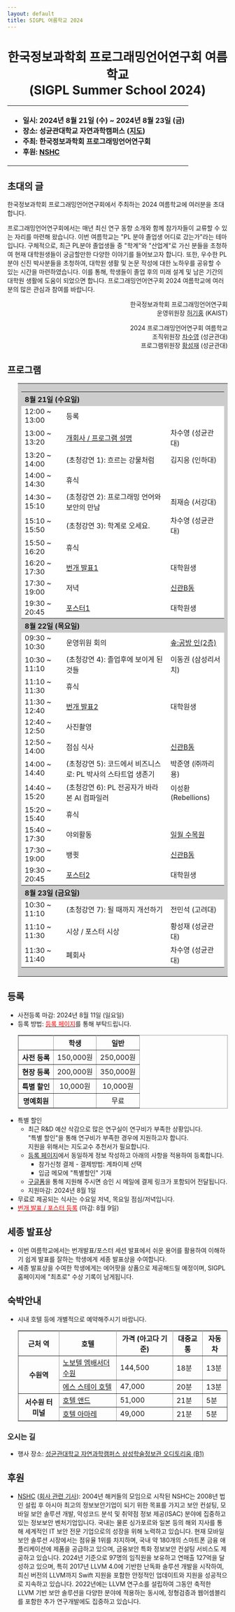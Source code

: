```yaml
---
layout: default
title: SIGPL 여름학교 2024
---
```


<h1>
<center>
한국정보과학회 프로그래밍언어연구회 여름학교
<br> (SIGPL Summer School 2024)
</center>
</h1>
<center><table><tbody><tr><th align="left">
<ul>
<li>
    일시: 2024년 8월 21일 (수) ~ 2024년 8월 23일 (금)
</li><li>
    장소: 성균관대학교 자연과학캠퍼스 (<a href="https://www.skku.edu/skku/about/campusInfo/location02.do">지도</a>)
</li><li>
    주최: 한국정보과학회 프로그래밍언어연구회
</li><li>
    후원: <a href="https://www.nshc.net/">NSHC</a>
</li>
</ul>
</th></tr></tbody></table>
</center>

<h2>초대의 글</h2>

<p>
  한국정보과학회 프로그래밍언어연구회에서 주최하는 2024 여름학교에 여러분을 초대합니다.
</p>

<p>
프로그래밍언어연구회에서는 매년 최신 연구 동향 소개와 함께 참가자들이 교류할 수 있는 자리를 마련해 왔습니다.
이번 여름학교는 "PL 분야 졸업생 어디로 갔는가"라는 테마입니다.
구체적으로, 최근 PL분야 졸업생들 중 "학계"와 "산업계"로 가신 분들을 초청하여 현재 대학원생들이 궁금할만한 다양한 이야기를 들어보고자 합니다.
또한, 우수한 PL 분야 신진 박사분들을 초청하여, 대학원 생활 및 논문 작성에 대한 노하우를 공유할 수 있는 시간을 마련하였습니다.
이를 통해, 학생들이 졸업 후의 미래 설계 및 남은 기간의 대학원 생활에 도움이 되었으면 합니다.
프로그래밍언어연구회 2024 여름학교에 여러분의 많은 관심과 참여를 바랍니다.
</p>
<p style="text-align: right">
한국정보과학회 프로그래밍언어연구회 <br>
운영위원장 <a href="https://kihongheo.kaist.ac.kr">허기홍</a> (KAIST)
</p>

<p style="text-align: right">
2024 프로그래밍언어연구회 여름학교<br>
조직위원장 <a href="https://sal.skku.edu/">차수영</a> (성균관대)<br>
프로그램위원장 <a href="https://softsec.skku.edu/">황성재</a> (성균관대)
</p>

<h2>프로그램</h2>

<ul>
  <table border="0" cellspacing="0">
  <tbody><tr><td bgcolor="#cccccc">
  <table border="0" cellspacing="1pt">
<tbody>
  <tr><th colspan="3" align="left"> 8월 21일 (수요일) </th></tr>
  <tr><td bgcolor="white"> 12:00 ~ 13:00 </td> <td bgcolor="white"> 등록 </td><td bgcolor="white"> </td></tr>
  <tr><td bgcolor="white"> 13:00 ~ 13:20 </td> <td bgcolor="white"> <a href="https://drive.google.com/file/d/1VLrnkBOtT3xviOwYWORORLf0jw1id3au/view?usp=sharing">개회사 / 프로그램 설명</a> </td><td bgcolor="white">차수영 (성균관대)</td></tr>
  <tr><td bgcolor="white"> 13:20 ~ 14:00 </td> <td bgcolor="white"> (초청강연 1): 흐르는 강물처럼 </td><td bgcolor="white">김지응 (인하대)</td></tr>
  <tr><td bgcolor="white"> 14:00 ~ 14:30 </td> <td bgcolor="white"> 휴식 </td><td bgcolor="white"> </td></tr>
  <tr><td bgcolor="white"> 14:30 ~ 15:10 </td> <td bgcolor="white"> (초청강연 2): 프로그래밍 언어와 보안의 만남 </td><td bgcolor="white"> 최재승 (서강대)</td></tr>
  <tr><td bgcolor="white"> 15:10 ~ 15:50 </td> <td bgcolor="white"> (초청강연 3): 학계로 오세요. </td><td bgcolor="white"> 차수영 (성균관대)</td></tr>
  <tr><td bgcolor="white"> 15:50 ~ 16:20 </td> <td bgcolor="white"> 휴식 </td><td bgcolor="white"> </td></tr>
  <tr><td bgcolor="white"> 16:20 ~ 17:30 </td> <td bgcolor="white"> <a href="./lightening">번개 발표1</a> </td><td bgcolor="white">대학원생</td></tr>
  <tr><td bgcolor="white"> 17:30 ~ 19:00 </td> <td bgcolor="white"> 저녁 </td><td bgcolor="white"> <a href="https://map.naver.com/p/entry/place/21145911?placePath=%2Fhome&c=15.00,0,0,0,dh"> 신관B동 </a></td></tr>
  <tr><td bgcolor="white"> 19:30 ~ 20:45 </td> <td bgcolor="white"> <a href="./poster"> 포스터1 </a> </td><td bgcolor="white"> 대학원생 </td></tr>

  <tr><th colspan="3" align="left"> 8월 22일 (목요일) </th></tr>
  <tr><td bgcolor="white"> 09:30 ~ 10:30 </td> <td bgcolor="white"> 운영위원 회의</td><td bgcolor="white"><a href="https://lib.skku.edu/suwon/#/guide/facilities/facilities-2f#firstChartset">솦:공방 인(2층)</a></td></tr>
  <tr><td bgcolor="white"> 10:30 ~ 11:10 </td> <td bgcolor="white"> (초청강연 4): 졸업후에 보이게 된 것들 </td><td bgcolor="white"> 이동권 (삼성리서치)</td></tr>
  <tr><td bgcolor="white"> 11:10 ~ 11:30 </td> <td bgcolor="white"> 휴식 </td><td bgcolor="white"> </td></tr>
  <tr><td bgcolor="white"> 11:30 ~ 12:40 </td> <td bgcolor="white"> <a href="./lightening">번개 발표2</a> </td><td bgcolor="white"> 대학원생 </td></tr>
  <tr><td bgcolor="white"> 12:40 ~ 12:50 </td> <td bgcolor="white"> 사진촬영 </td><td bgcolor="white"> </td></tr>
  <tr><td bgcolor="white"> 12:50 ~ 14:00 </td> <td bgcolor="white"> 점심 식사 </td><td bgcolor="white"> <a href="https://map.naver.com/p/entry/place/21145911?placePath=%2Fhome&c=15.00,0,0,0,dh"> 신관B동 </a> </td></tr>
  <tr><td bgcolor="white"> 14:00 ~ 14:40 </td> <td bgcolor="white"> (초청강연 5): 코드에서 비즈니스로: PL 박사의 스타트업 생존기 </td><td bgcolor="white"> 박준영 (㈜까리용)</td></tr>
  <tr><td bgcolor="white"> 14:40 ~ 15:20 </td> <td bgcolor="white"> (초청강연 6): PL 전공자가 바라본 AI 컴파일러 </td><td bgcolor="white"> 이성환 (Rebellions)</td></tr>
  <tr><td bgcolor="white"> 15:20 ~ 15:40 </td> <td bgcolor="white"> 휴식 </td><td bgcolor="white"> </td></tr>
  <tr><td bgcolor="white"> 15:40 ~ 17:30 </td> <td bgcolor="white"> 야외활동 </td><td bgcolor="white"> <a href="https://map.naver.com/p/entry/place/1751677198?lng=126.9760421&lat=37.2883577&placePath=%2Fhome&entry=plt&searchType=place&c=15.00,0,0,0,dh"> 일월 수목원</a> </td></tr>
  <tr><td bgcolor="white"> 17:30 ~ 19:00</td> <td bgcolor="white"> 뱅큇 </td><td bgcolor="white"> <a href="https://map.naver.com/p/entry/place/21145911?placePath=%2Fhome&c=15.00,0,0,0,dh"> 신관B동 </a> </td></tr>
  <tr><td bgcolor="white"> 19:30 ~ 20:45</td> <td bgcolor="white"> <a href="./poster"> 포스터2 </a> </td><td bgcolor="white"> 대학원생 </td></tr>
  

  <tr><th colspan="3" align="left"> 8월 23일 (금요일) </th></tr>
  <tr><td bgcolor="white"> 10:30 ~ 11:10 </td> <td bgcolor="white"> (초청강연 7): 될 때까지 개선하기 </td><td bgcolor="white"> 전민석 (고려대)</td></tr>
  <tr><td bgcolor="white"> 11:10 ~ 11:30 </td> <td bgcolor="white"> 시상 / 포스터 시상 </td><td bgcolor="white"> 황성재 (성균관대) </td></tr>
  <tr><td bgcolor="white"> 11:30 ~ 11:40 </td> <td bgcolor="white"> 폐회사 </td><td bgcolor="white"> 차수영 (성균관대) </td></tr>
</tbody>
  </table></td></tr></tbody></table>
</ul>

<h2>등록</h2>

<ul>
  <li> 사전등록 마감: 2024년 8월 11일 (일요일)</li>
  <li> 등록 방법: <a href="https://www.kiise.or.kr/conference/conf/154/"><font color="red">등록 페이지</font></a>를 통해 부탁드립니다.
  <table border="1" bordercolor="#a0a0a0" cellspacing="0">
  <tbody><tr><th>&nbsp;</th><th>학생</th><th>일반</th></tr>
  <tr align="center"><th>사전 등록 </th><td>150,000원</td><td>250,000원</td></tr>
  <tr align="center"><th>현장 등록 </th><td>200,000원</td><td>350,000원</td></tr>
  <tr align="center"><th>특별 할인 </th><td>10,000원</td><td>10,000원</td></tr>
  <tr align="center"><th>명예회원 </th><td></td><td>무료</td></tr>
  </tbody></table>
  </li>
  <li>
    특별 할인
    <ul>
        <li>최근 R&D 예산 삭감으로 많은 연구실이 연구비가 부족한 상황입니다. <br>"특별 할인"을 통해 연구비가 부족한 경우에 지원하고자 합니다. <br>지원을 위해서는 지도교수 추천서가 필요합니다.</li>
        <li><a href="https://www.kiise.or.kr/conference/conf/154/">등록 페이지</a>에서 동일하게 정보 작성하고 아래의 사항을 적용하여 등록합니다.
            <ul>
                <li> 참가신청 결제 - 결제방법: 계좌이체 선택 </li>
                <li> 입금 메모에 "특별할인" 기재</li>
            </ul>
        </li>
        <li><a href="https://docs.google.com/forms/d/e/1FAIpQLSeWs3ttyiVR5dyFEh9_Vqkj8zXNjNc42ebUlobZv7mbQZtkQA/viewform?usp=sf_link">구글폼</a>을 통해 지원해 주시면 승인 시 메일에 결제 링크가 포함되어 전달됩니다.</li>
        <li>지원마감: 2024년 8월 1일</li>
    </ul>
  </li>
  <li>무료로 제공되는 식사는 수요일 저녁, 목요일 점심/저녁입니다.</li>

  <li><a href="https://docs.google.com/forms/d/e/1FAIpQLSfiQh6Mr8xHUi156n55Sgm8MJdeGEDibdPzC_SNuN_fNLyJRw/viewform"><font color="red">번개 발표 / 포스터 등록</font></a> (마감: 8월 9일)</li>
</ul>

<h2>세종 발표상</h2>
<ul>
  <li> 이번 여름학교에서는 번개발표/포스터 세션 발표에서 쉬운 용어를 활용하여 이해하기 쉽게 발표를 잘하는 학생에게 세종 발표상을 수여합니다. </li>
  <li> 세종 발표상을 수여한 학생에게는 에어팟을 상품으로 제공해드릴 예정이며, SIGPL 홈페이지에 "최초로" 수상 기록이 남게됩니다.</li>
</ul>

<h2>숙박안내</h2>
<ul>
  <li>시내 호텔 등에 개별적으로 예약해주시기 바랍니다.</li>
  <table border="1" bordercolor="#a0a0a0"  cellspacing="0">
  <tbody>
      <tr><th>근처 역</th><th>호텔</th><th>가격 (아고다 기준)</th><th>대중교통</th><th>자동차</th></tr>
      <tr><th rowspan="2" style="text-align: center; vertical-align: middle;"> 수원역 </th><td> <a href="https://www.ambatel.com/novotel/suwon">노보텔 엠배서더 수원</a> </td><td> 144,500 </td><td> 18분 </td><td> 13분 </td></tr>
      <tr><td> <a href="http://www.suwonstayhotel.com/">에스 스테이 호텔</a> </td><td> 47,000 </td><td> 20분 </td><td> 13분 </td></tr>
  </tbody>
  <tbody>
      <tr><th rowspan="2" style="text-align: center; vertical-align: middle;"> 서수원 터미널 </th><td> <a href="https://and.jalib.site/"> 호텔 앤드</a> </td><td> 51,000 </td><td> 21분 </td><td> 5분 </td></tr>
      <tr><td> <a href="http://suwonamare.com/"> 호텔 아마레 </a> </td><td> 49,000 </td><td> 21분 </td><td> 5분 </td></tr>
  </tbody>
  </table>
</ul>


<h3>오시는 길</h3>
<ul>
  <li> 행사 장소: <a href="https://naver.me/FxLCt92i">성균관대학교 자연과학캠퍼스 삼성학술정보관 오디토리움 (B1)</a></li>
</ul>


<h2>후원</h2>

<ul>
    <li><a href="https://www.nshc.net/">NSHC</a> (<a href="https://www.dailysecu.com/news/articleView.html?idxno=141885">회사 관련 기사</a>): 2004년 해커들의 모임으로 시작된 NSHC는 2008년 법인 설립 후 아시아 최고의 정보보안기업이 되기 위한 목표를 가지고 보안 컨설팅, 모바일 보안 솔루션 개발, 악성코드 분석 및 취약점 정보 제공(ISAC) 분야에 집중하고 있는 정보보안 벤처기업입니다. 국내는 물론 싱가포르와 일본 등의 해외 지사를 통해 세계적인 IT 보안 전문 기업으로의 성장을 위해 노력하고 있습니다. 현재 모바일 보안 솔루션 시장에서는 점유율 1위를 차지하며, 국내 약 180개의 스마트폰 금융 애플리케이션에 제품을 공급하고 있으며, 금융보안 특화 정보보안 컨설팅 서비스도 제공하고 있습니다. 2024년 기준으로 97명의 임직원을 보유하고 연매출 127억을 달성하고 있으며, 특히 2017년 LLVM 4.0에 기반한 난독화 솔루션 개발을 시작하여, 최신 버전의 LLVM까지 Swift 지원을 포함한 안정적인 업데이트와 지원을 성공적으로 지속하고 있습니다. 2022년에는 LLVM 연구소를 설립하여 그동안 축적한 LLVM 기반 보안 솔루션을 다양한 분야에 적용하는 동시에, 정형검증과 웹어셈블리를 포함한 추가 연구개발에도 집중하고 있습니다.</li>
</ul>